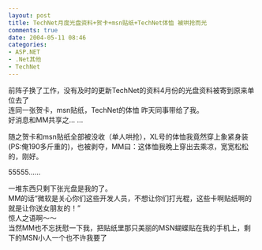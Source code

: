 ```yaml
---
layout: post
title: TechNet月度光盘资料+贺卡+msn贴纸+TechNet体恤 被哄抢而光
comments: true
date: 2004-05-11 08:46
categories:
- ASP.NET
- .Net其他
- TechNet
---
```


<p>前阵子换了工作，没有及时的更新TechNet的资料4月份的光盘资料被寄到原来单位去了<br />连同一张贺卡，msn贴纸，TechNet的体恤 昨天同事带给了我。<br />好消息和MM共享之... ...</p>
<p>随之贺卡和msn贴纸全部被没收（单人哄抢），XL号的体恤我竟然穿上象紧身装(PS:俺190多斤重的)，也被剥夺，MM曰：这体恤我晚上穿出去乘凉，宽宽松松的，刚好。</p>
<p>55555......</p>
<p>一堆东西只剩下张光盘是我的了。<br />MM的话“微软是关心你们这些开发人员，不想让你们打光棍，这些卡啊贴纸啊的就是让你送女朋友的！”<br />惊人之语啊～～<br />当然MM也不忘抚慰一下我，把贴纸里那只美丽的MSN蝴蝶贴在我的手机上，剩下的MSN小人一个也不许我要了</p>				
